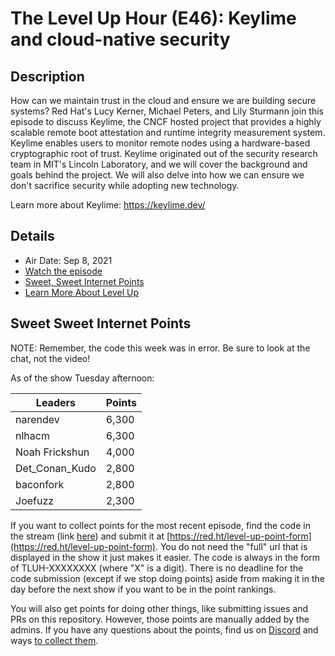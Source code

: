 # The Level Up Hour (E46): Keylime and cloud-native security

## Description

How can we maintain trust in the cloud and ensure we are building secure systems? Red Hat's Lucy Kerner, Michael Peters, and Lily Sturmann join this episode to discuss Keylime, the CNCF hosted project that provides a highly scalable remote boot attestation and runtime integrity measurement system. Keylime enables users to monitor remote nodes using a hardware-based cryptographic root of trust. Keylime originated out of the security research team in MIT's Lincoln Laboratory, and we will cover the background and goals behind the project. We will also delve into how we can ensure we don't sacrifice security while adopting new technology.

Learn more about Keylime: <https://keylime.dev/>

## Details

* Air Date: Sep 8, 2021
* [Watch the episode](https://youtu.be/cOmD1FeQHwo)
* [Sweet, Sweet Internet Points](#sweet-sweet-internet-points)
* [Learn More About Level Up](https://red.ht/leveluphour)

## Sweet Sweet Internet Points

NOTE: Remember, the code this week was in error. Be sure to look at the chat, not the video!

As of the show Tuesday afternoon:

| Leaders | Points |
| ------- | ------ |
| narendev | 6,300 |
| nlhacm | 6,300 |
| Noah Frickshun | 4,000 |
| Det_Conan_Kudo | 2,800 |
| baconfork | 2,800 |
| Joefuzz | 2,300 |

If you want to collect points for the most recent episode, find the code in the stream (link [here](#details)) and submit it at [https://red.ht/level-up-point-form](https://red.ht/level-up-point-form).
You do not need the "full" url that is displayed in the show it just makes it easier.
The code is always in the form of TLUH-XXXXXXXX (where "X" is a digit).
There is no deadline for the code submission (except if we stop doing points) aside from making it in the day before the next show if you want to be in the point rankings.

You will also get points for doing other things, like submitting issues and PRs on this repository.
However, those points are manually added by the admins.
If you have any questions about the points, find us on [Discord](https://discord.gg/5VMVGJt) and ways [to collect them](../activities.md).
